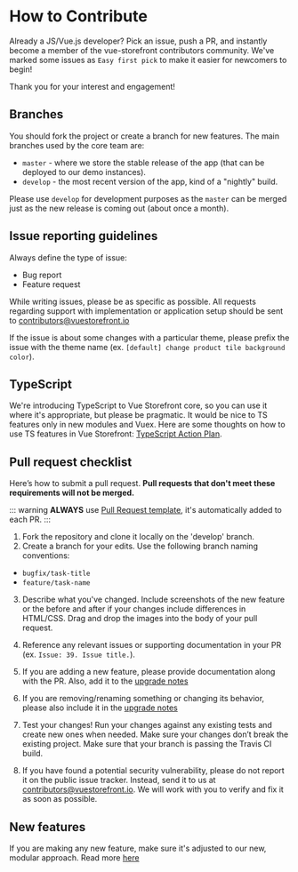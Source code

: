 # How to Contribute

Already a JS/Vue.js developer? Pick an issue, push a PR, and instantly become a member of the vue-storefront contributors community. We've marked some issues as `Easy first pick` to make it easier for newcomers to begin!

Thank you for your interest and engagement!

## Branches

You should fork the project or create a branch for new features. The main branches used by the core team are:

- `master` - where we store the stable release of the app (that can be deployed to our demo instances).
- `develop` - the most recent version of the app, kind of a "nightly" build.

Please use `develop` for development purposes as the `master` can be merged just as the new release is coming out (about once a month).

## Issue reporting guidelines

Always define the type of issue:

- Bug report
- Feature request

While writing issues, please be as specific as possible. All requests regarding support with implementation or application setup should be sent to [contributors@vuestorefront.io](mailto:contributors@vuestorefront.io)

If the issue is about some changes with a particular theme, please prefix the issue with the theme name (ex. `[default] change product tile background color`).

## TypeScript

We're introducing TypeScript to Vue Storefront core, so you can use it where it's appropriate, but please be pragmatic. It would be nice to TS features only in new modules and Vuex. Here are some thoughts on how to use TS features in Vue Storefront: [TypeScript Action Plan](typescript.md).

## Pull request checklist

Here’s how to submit a pull request. **Pull requests that don't meet these requirements will not be merged.**

::: warning
**ALWAYS** use [Pull Request template](https://github.com/DivanteLtd/vue-storefront/blob/master/PULL_REQUEST_TEMPLATE.md), it's automatically added to each PR.
:::

1. Fork the repository and clone it locally on the 'develop' branch.
2. Create a branch for your edits. Use the following branch naming conventions:

- `bugfix/task-title`
- `feature/task-name`

3. Describe what you've changed. Include screenshots of the new feature or the before and after if your changes include differences in HTML/CSS. Drag and drop the images into the body of your pull request.

4. Reference any relevant issues or supporting documentation in your PR (ex. `Issue: 39. Issue title.`).

5. If you are adding a new feature, please provide documentation along with the PR. Also, add it to the [upgrade notes](https://github.com/DivanteLtd/vue-storefront/blob/master/doc/Upgrade%20notes.md)

6. If you are removing/renaming something or changing its behavior, please also include it in the [upgrade notes](https://github.com/DivanteLtd/vue-storefront/blob/master/doc/Upgrade%20notes.md)

7. Test your changes! Run your changes against any existing tests and create new ones when needed. Make sure your changes don’t break the existing project. Make sure that your branch is passing the Travis CI build.

8. If you have found a potential security vulnerability, please do not report it on the public issue tracker. Instead, send it to us at [contributors@vuestorefront.io](mailto:contributors@vuestorefront.io). We will work with you to verify and fix it as soon as possible.


## New features

If you are making any new feature, make sure it's adjusted to our new, modular approach. Read more [here](../modules/introduction.md)

